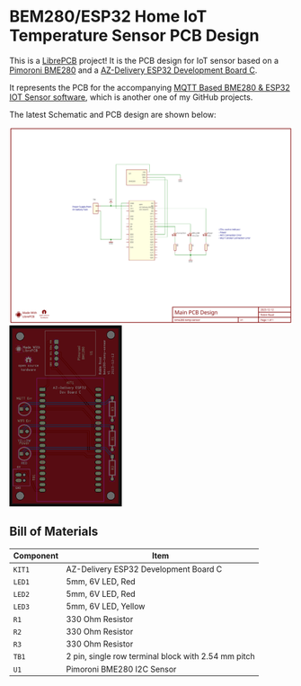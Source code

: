 # BEM280/ESP32 Home IoT Temperature Sensor PCB Design

This is a [LibrePCB](https://librepcb.org) project! It is the PCB design for IoT sensor
based on a [Pimoroni BME280](https://shop.pimoroni.com/products/bme280-breakout?variant=29420960677971) and a [AZ-Delivery ESP32 Development Board C](https://www.az-delivery.uk/products/esp32-developmentboard).

It represents the PCB for the accompanying [MQTT Based BME280 & ESP32 IOT Sensor software](https://github.com/robingread/esp32-bme280-mqtt-iot-sensor), which is another one of my GitHub projects.

The latest Schematic and PCB design are shown below:

<img src="docs/bme280-temp-sensor_Schematics.png" height="350">

<img src="docs/bme280-temp-sensor_Board.png" width="200">

## Bill of Materials

| Component | Item |
|--|--|
| `KIT1` | AZ-Delivery ESP32 Development Board C |
| `LED1` | 5mm, 6V LED, Red |
| `LED2` | 5mm, 6V LED, Red |
| `LED3` | 5mm, 6V LED, Yellow |
| `R1` | 330 Ohm Resistor
| `R2` | 330 Ohm Resistor
| `R3` | 330 Ohm Resistor
| `TB1` | 2 pin, single row terminal block with 2.54 mm pitch |
| `U1` | Pimoroni BME280 I2C Sensor |
